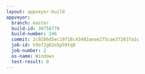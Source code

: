 ```yaml
---
layout: appveyor-build
appveyor:
  branch: master
  build-id: 30758778
  build-number: 246
  commit: 2c9286d5ec19718c43492aeae275cae372637a1c
  job-id: h9o72g62o5p59tq8
  job-number: 2
  os-name: Windows
  test-result: 0
---
```

